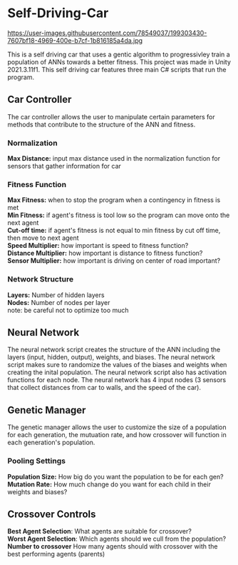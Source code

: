 # Self-Driving-Car

https://user-images.githubusercontent.com/78549037/199303430-7607bf18-4969-400e-b7cf-1b816185a4da.jpg

This is a self driving car that uses a gentic algorithm to progressivley train a population of ANNs towards a better fitness. 
This project was made in Unity 2021.3.11f1. This self driving car features three main C# scripts that run the program.

## Car Controller
 The car controller allows the user to manipulate certain parameters for methods that contribute to the structure of the ANN and fitness.
### Normalization
**Max Distance:** input max distance used in the normalization function for sensors that gather information for car
### Fitness Function
**Max Fitness:** when to stop the program when a contingency in fitness is met </br>
**Min Fitness:** if agent's fitness is tool low so the program can move onto the next agent </br>
**Cut-off time:** if agent's fitness is not equal to min fitness by cut off time, then move to next agent </br>
**Speed Multiplier:** how important is speed to fitness function? </br>
**Distance Multiplier:** how important is distance to fitness function? </br>
**Sensor Multiplier:** how important is driving on center of road important? </br>
### Network Structure
**Layers:** Number of hidden layers </br>
**Nodes:** Number of nodes per layer </br>
note: be careful not to optimize too much
## Neural Network
The neural network script creates the structure of the ANN including the layers (input, hidden, output), weights, and biases. The neural network script makes
sure to randomize the values of the biases and weights when creating the inital population. The neural network script also has activation functions for each node. The neural network has 4 input nodes (3 sensors that collect distances from car to walls, and the speed of the car).
 
## Genetic Manager
The genetic manager allows the user to customize the size of a population for each generation, the mutuation rate, and how crossover will function in each generation's population.
### Pooling Settings
**Population Size:** How big do you want the population to be for each gen? </br>
**Mutation Rate:** How much change do you want for each child in their weights and biases? </br>
## Crossover Controls
**Best Agent Selection**: What agents are suitable for crossover? </br> 
**Worst Agent Selection**: Which agents should we cull from the population? </br>
**Number to crossover** How many agents should with crossover with the best performing agents (parents)
